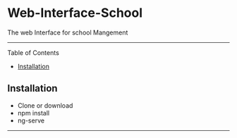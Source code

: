 # Web-Interface-School
The web Interface for school Mangement

---

Table of Contents


- [Installation](#installation)

## Installation


- Clone or download 
- npm install
- ng-serve

---

